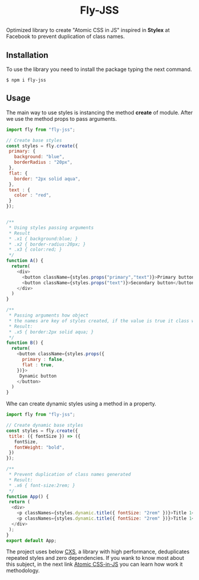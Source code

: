 # <p align="center"> Fly-JSS </p>

Optimized library to create "Atomic CSS in JS" inspired in **Stylex** at Facebook to prevent duplication of class names.

## Installation

To use the library you need to install the package typing the next command.

```console
$ npm i fly-jss
```

## Usage

The main way to use styles is instancing the method **create** of module. After we use the method props to pass arguments.

```javascript
import fly from "fly-jss";

// Create base styles
const styles = fly.create({
 primary: {
   background: "blue",
   borderRadius : "20px",
 },
 flat: {
   border: "2px solid aqua",
 },
 text : {
   color : "red",
 }
});


/**
 * Using styles passing arguments
 * Result
 * .x1 { background:blue; }
 * .x2 { border-radius:20px; }
 * .x3 { color:red; }
 */
function A() {
  return(
    <div> 
      <button className={styles.props("primary","text")}>Primary button</button>
      <button className={styles.props("text")}>Secondary button</button>
    </div>
  )
}

/**
 * Passing arguments how object
 * the names are key of styles created, if the value is true it class will be added.
 * Result:
 * .x5 { border:2px solid aqua; }
 */
function B() {
  return(
    <button className={styles.props({
      primary : false,
      flat : true,
    })}>
     Dynamic button
    </button>
  )
}

```


Whe can create dynamic styles using a method in a property.

```javascript
import fly from "fly-jss";

// Create dynamic base styles
const styles = fly.create({
 title: ({ fontSize }) => ({
   fontSize,
   fontWeight: "bold",
 })
});

/**
 * Prevent duplication of class names generated
 * Result:
 * .x6 { font-size:2rem; }
 */
function App() {
 return (
  <div>
    <p classNames={styles.dynamic.title({ fontSize: "2rem" })}>Title 1</p>
    <p classNames={styles.dynamic.title({ fontSize: "2rem" })}>Title 1</p>
  </div>
 );
}
export default App;
```


The project uses below [CXS](https://github.com/cxs-css/cxs), a library with high performance, deduplicates repeated styles and zero dependencies.
If you wank to know most about this subject, in the next link [Atomic CSS-in-JS](https://sebastienlorber.com/atomic-css-in-js) you can learn how work it methodology.
